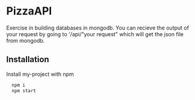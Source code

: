 
# PizzaAPI

Exercise in building databases in mongodb. You can recieve the output of your request by going to '/api/"your request" which will get the json file from mongodb.



## Installation

Install my-project with npm

```bash
  npm i
  npm start
```
    
